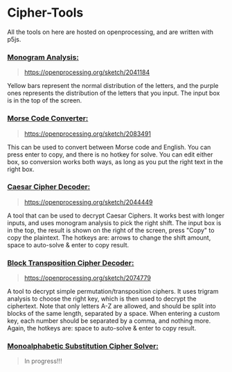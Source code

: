 # Cipher-Tools

All the tools on here are hosted on openprocessing, and are written with p5js.

### [Monogram Analysis:](https://openprocessing.org/sketch/2041184)
> https://openprocessing.org/sketch/2041184

Yellow bars represent the normal distribution of the letters, and the purple ones represents the distribution of the letters that you input. The input box is in the top of the screen.

### [Morse Code Converter:](https://openprocessing.org/sketch/2083491)
> https://openprocessing.org/sketch/2083491

This can be used to convert between Morse code and English. You can press enter to copy, and there is no hotkey for solve. You can edit either box, so conversion works both ways, as long as you put the right text in the right box.

### [Caesar Cipher Decoder:](https://openprocessing.org/sketch/2044449)
> https://openprocessing.org/sketch/2044449

A tool that can be used to decrypt Caesar Ciphers. It works best with longer inputs, and uses monogram analysis to pick the right shift. The input box is in the top, the result is shown on the right of the screen, press "Copy" to copy the plaintext. The hotkeys are: arrows to change the shift amount, space to auto-solve & enter to copy result.

### [Block Transposition Cipher Decoder:](https://openprocessing.org/sketch/2074779)
> https://openprocessing.org/sketch/2074779

A tool to decrypt simple permutation/transposition ciphers. It uses trigram analysis to choose the right key, which is then used to decrypt the ciphertext. Note that only letters A-Z are allowed, and should be split into blocks of the same length, separated by a space. When entering a custom key, each number should be separated by a comma, and nothing more. Again, the hotkeys are: space to auto-solve & enter to copy result.

### [Monoalphabetic Substitution Cipher Solver:](https://openprocessing.org/sketch/2090613)
> In progress!!!

